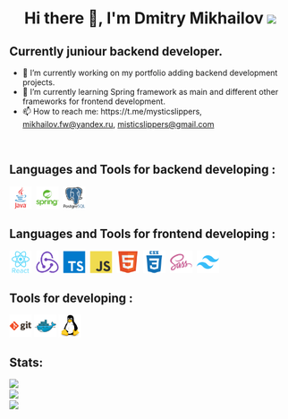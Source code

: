 <h1 align="center">Hi there 👋, I'm Dmitry Mikhailov <img src="https://media.giphy.com/media/v1.Y2lkPTc5MGI3NjExajBsZHRqNGQza295bWE1aXFjNXpuYXFkc2ZrN3drMjc0ZnE3MWQ5NyZlcD12MV9pbnRlcm5hbF9naWZfYnlfaWQmY3Q9Zw/PTBVMsYIOB0SBP4MVe/giphy-downsized.gif" width="100"/>
</h1>
<h2>Currently juniour backend developer.</h2>
<ul>
  <li>🔭 I’m currently working on my portfolio adding backend development projects.</li>
  <li>🌱 I’m currently learning Spring framework as main and different other frameworks for frontend development.</li>
  <li>📫 How to reach me: https://t.me/mysticslippers, <a href="mailto:mikhailov.fw@yandex.ru">mikhailov.fw@yandex.ru</a>, <a href="mailto:misticslippers@gmail.com">misticslippers@gmail.com</a>
</ul>
<img src="https://komarev.com/ghpvc/?username=mysticslippers&style=flat-square&color=blue" alt=""/>
<h2>Languages and Tools for backend developing :</h2>
<div>
  <img src="https://github.com/devicons/devicon/blob/master/icons/java/java-original-wordmark.svg" title="Java" alt="Java" width="40" height="40"/>&nbsp;
  <img src="https://github.com/devicons/devicon/blob/master/icons/spring/spring-original-wordmark.svg" title="Spring" alt="Spring" width="40" height="40"/>&nbsp;
  <img src="https://github.com/devicons/devicon/blob/master/icons/postgresql/postgresql-original-wordmark.svg" title="PostgreSQL"  alt="PostgreSQL" width="40" height="40"/>&nbsp;
</div>
<h2>Languages and Tools for frontend developing :</h2>
<div>
  <img src="https://github.com/devicons/devicon/blob/master/icons/react/react-original-wordmark.svg" title="React" alt="React" width="40" height="40"/>&nbsp;
  <img src="https://github.com/devicons/devicon/blob/master/icons/redux/redux-original.svg" title="Redux" alt="Redux " width="40" height="40"/>&nbsp;
  <img src="https://github.com/devicons/devicon/blob/master/icons/typescript/typescript-original.svg" title="TypeScript" alt="TypeScript" width="40" height="40"/>&nbsp;
  <img src="https://github.com/devicons/devicon/blob/master/icons/javascript/javascript-original.svg" title="JavaScript" alt="JavaScript" width="40" height="40"/>&nbsp;
  <img src="https://github.com/devicons/devicon/blob/master/icons/html5/html5-original.svg" title="HTML5" alt="HTML" width="40" height="40"/>&nbsp;
  <img src="https://github.com/devicons/devicon/blob/master/icons/css3/css3-plain-wordmark.svg"  title="CSS3" alt="CSS" width="40" height="40"/>&nbsp;
  <img src="https://github.com/devicons/devicon/blob/master/icons/sass/sass-original.svg"  title="SASS" alt="SASS" width="40" height="40"/>&nbsp;
  <img src="https://github.com/devicons/devicon/blob/master/icons/tailwindcss/tailwindcss-original.svg"  title="Tailwind" alt="Tailwind" width="40" height="40"/>&nbsp;
</div>
<h2>Tools for developing :</h2>
<div>
  <img src="https://github.com/devicons/devicon/blob/master/icons/git/git-original-wordmark.svg" title="Git" **alt="Git" width="40" height="40"/>
  <img src="https://github.com/devicons/devicon/blob/master/icons/docker/docker-original.svg" title="Docker" **alt="Docker" width="40" height="40"/>
  <img src="https://github.com/devicons/devicon/blob/master/icons/linux/linux-original.svg" title="Linux" **alt="Linux" width="40" height="40"/>
</div>
<h2>Stats: </h2>
<div>
  <a href="https://github.com/anuraghazra/github-readme-stats">
    <img src="https://github-readme-stats.vercel.app/api/top-langs/?username=mysticslippers&layout=compact" />
  </a>
</div>
<div>
  <a href="https://github.com/KnlnKS/leetcode-stats">
    <img src="https://leetcode-stats-six.vercel.app/api?username=mysticslippers&theme=dark" />
  </a>
</div>
<div>
  <a href="https://www.codewars.com/users/mysticslippers">
    <img src="https://www.codewars.com/users/mysticslippers/badges/large" />
  </a>
</div>
